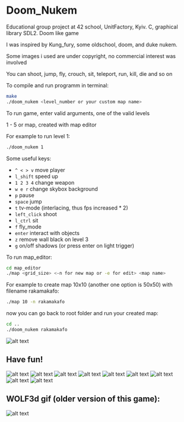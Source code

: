 
# Doom_Nukem
Educational group project at 42 school, UnitFactory, Kyiv. C, graphical library SDL2. Doom like game

I was inspired by Kung_fury, some oldschool, doom, and duke nukem.

Some images i used are under copyright, no commercial interest was involved

You can shoot, jump, fly, crouch, sit, teleport, run, kill, die and so on

To compile and run programm in terminal:
```bash
make
./doom_nukem <level_number or your custom map name>
```
To run game, enter valid arguments, one of the valid levels

1 - 5 or map, created with map editor

For example to run level 1:
```bash
./doom_nukem 1
```
Some useful keys:

* `^ < > v` move player
* `l_shift` speed up 
* `1 2 3 4` change weapon
* `w e r` change skybox background
* `p` pause
* `space` jump
* `t` tv-mode (interlacing, thus fps increased * 2)
* `left_click` shoot
* `l_ctrl` sit
* `f` fly_mode
* `enter` interact with objects
* `z` remove wall black on level 3
* `g` on/off shadows (or press enter on light trigger)

To run map_editor:

```bash
cd map_editor
./map <grid_size> <-n for new map or -e for edit> <map name>
```

For example to create map 10x10 (another one option is 50x50) with filename rakamakafo:
```bash
./map 10 -n rakamakafo
```
 now you can go back to root folder and run your created map:
 
 ```bash
 cd ..
 ./doom_nukem rakamakafo
 ```
![alt text](https://github.com/DA-NDI/Doom_Nukem-oldschool/blob/master/screenshots/map_1.png)

## Have fun!

![alt text](https://github.com/DA-NDI/Doom_Nukem-oldschool/blob/master/screenshots/1.jpg)
![alt text](https://github.com/DA-NDI/Doom_Nukem-oldschool/blob/master/screenshots/3.png)
![alt text](https://github.com/DA-NDI/Doom_Nukem-oldschool/blob/master/screenshots/6.png)
![alt text](https://github.com/DA-NDI/Doom_Nukem-oldschool/blob/master/screenshots/7.png)
![alt text](https://github.com/DA-NDI/Doom_Nukem-oldschool/blob/master/screenshots/8.png)
![alt text](https://github.com/DA-NDI/Doom_Nukem-oldschool/blob/master/screenshots/10.png)
![alt text](https://github.com/DA-NDI/Doom_Nukem-oldschool/blob/master/screenshots/11.png)
![alt text](https://github.com/DA-NDI/Doom_Nukem-oldschool/blob/master/screenshots/gif_1.gif)
![alt text](https://github.com/DA-NDI/Doom_Nukem-oldschool/blob/master/screenshots/gif_2.gif)
## WOLF3d gif (older version of this game):
![alt text](https://github.com/DA-NDI/Wolf3d/blob/master/wolf1.gif)
